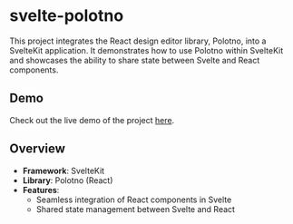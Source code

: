 # svelte-polotno

This project integrates the React design editor library, Polotno, into a SvelteKit application. It demonstrates how to use Polotno within SvelteKit and showcases the ability to share state between Svelte and React components.

## Demo

Check out the live demo of the project [here](https://svelte-polotno.vercel.app/).

## Overview

- **Framework**: SvelteKit
- **Library**: Polotno (React)
- **Features**: 
  - Seamless integration of React components in Svelte
  - Shared state management between Svelte and React

